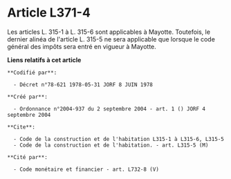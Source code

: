 # Article L371-4

Les articles L. 315-1 à L. 315-6 sont applicables à Mayotte. Toutefois, le dernier alinéa de l'article L. 315-5 ne sera
applicable que lorsque le code général des impôts sera entré en vigueur à Mayotte.

**Liens relatifs à cet article**

	**Codifié par**:

	  - Décret n°78-621 1978-05-31 JORF 8 JUIN 1978

	**Créé par**:

	  - Ordonnance n°2004-937 du 2 septembre 2004 - art. 1 () JORF 4 septembre 2004

	**Cite**:

	  - Code de la construction et de l'habitation L315-1 à L315-6, L315-5
	  - Code de la construction et de l'habitation. - art. L315-5 (M)

	**Cité par**:

	  - Code monétaire et financier - art. L732-8 (V)
